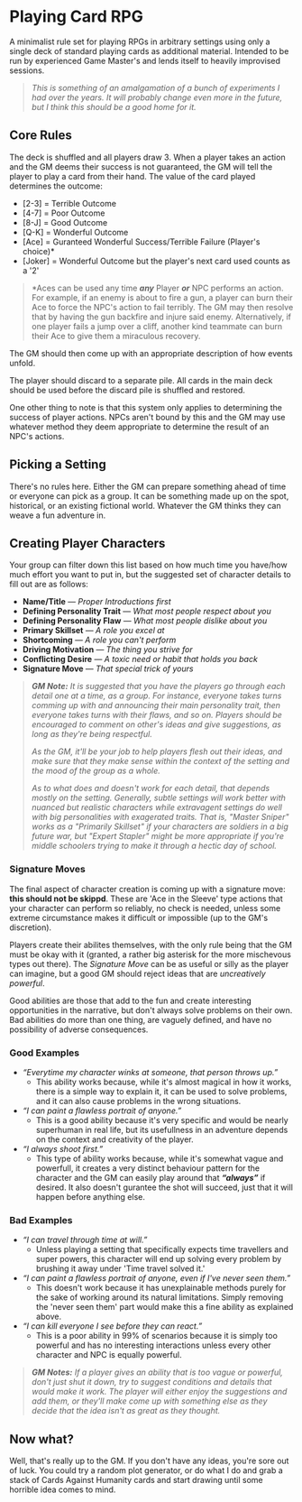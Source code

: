 # Playing Card RPG

A minimalist rule set for playing RPGs in arbitrary settings using only a single
deck of standard playing cards as additional material. Intended to be run by
experienced Game Master's and lends itself to heavily improvised sessions.

> _This is something of an amalgamation of a bunch of experiments I had over the
> years. It will probably change even more in the future, but I think this
> should be a good home for it._

## Core Rules

The deck is shuffled and all players draw 3. When a player takes an action and
the GM deems their success is not guaranteed, the GM will tell the player to
play a card from their hand. The value of the card played determines the
outcome:

- [2-3] = Terrible Outcome
- [4-7] = Poor Outcome
- [8-J] = Good Outcome
- [Q-K] = Wonderful Outcome
- [Ace] = Guranteed Wonderful Success/Terrible Failure (Player's choice)\*
- [Joker] = Wonderful Outcome but the player's next card used counts as a '2'

> \*Aces can be used any time _**any**_ Player _**or**_ NPC performs an action.
> For example, if an enemy is about to fire a gun, a player can burn their Ace
> to force the NPC's action to fail terribly. The GM may then resolve that by
> having the gun backfire and injure said enemy. Alternatively, if one player
> fails a jump over a cliff, another kind teammate can burn their Ace to give
> them a miraculous recovery.

The GM should then come up with an appropriate description of how events unfold.

The player should discard to a separate pile. All cards in the main deck should
be used before the discard pile is shuffled and restored.

One other thing to note is that this system only applies to determining the
success of player actions. NPCs aren't bound by this and the GM may use whatever
method they deem appropriate to determine the result of an NPC's actions.

## Picking a Setting

There's no rules here. Either the GM can prepare something ahead of time or
everyone can pick as a group. It can be something made up on the spot,
historical, or an existing fictional world. Whatever the GM thinks they can
weave a fun adventure in.

## Creating Player Characters

Your group can filter down this list based on how much time you have/how much
effort you want to put in, but the suggested set of character details to fill
out are as follows:

- **Name/Title** — _Proper Introductions first_
- **Defining Personality Trait** — _What most people respect about you_
- **Defining Personality Flaw** — _What most people dislike about you_
- **Primary Skillset** — _A role you excel at_
- **Shortcoming** — _A role you can't perform_
- **Driving Motivation** — _The thing you strive for_
- **Conflicting Desire** — _A toxic need or habit that holds you back_
- **Signature Move** — _That special trick of yours_

> _**GM Note:** It is suggested that you have the players go through each detail
> one at a time, as a group. For instance, everyone takes turns comming up with
> and announcing their main personality trait, then everyone takes turns with
> their flaws, and so on. Players should be encouraged to comment on other's
> ideas and give suggestions, as long as they're being respectful._
>
> _As the GM, it'll be your job to help players flesh out their ideas, and make
> sure that they make sense within the context of the setting and the mood of
> the group as a whole._
>
> _As to what does and doesn't work for each detail, that depends mostly on the
> setting. Generally, subtle settings will work better with nuanced but
> realistic characters while extravagent settings do well with big personalities
> with exagerated traits. That is, "Master Sniper" works as a "Primarily
> Skillset" if your characters are soldiers in a big future war, but "Expert
> Stapler" might be more appropriate if you're middle schoolers trying to make
> it through a hectic day of school._

### Signature Moves

The final aspect of character creation is coming up with a signature move:
**this should not be skippd**. These are 'Ace in the Sleeve' type actions that
your character can perform so reliably, no check is needed, unless some extreme
circumstance makes it difficult or impossible (up to the GM's discretion).

Players create their abilites themselves, with the only rule being that the GM
must be okay with it (granted, a rather big asterisk for the more mischevous
types out there). The _Signature Move_ can be as useful or silly as the player
can imagine, but a good GM should reject ideas that are _uncreatively powerful_.

Good abilities are those that add to the fun and create interesting
opportunities in the narrative, but don't always solve problems on their own.
Bad abilities do more than one thing, are vaguely defined, and have no
possibility of adverse consequences.

### Good Examples

- _“Everytime my character winks at someone, that person throws up.”_
  - This ability works because, while it's almost magical in how it works, there
    is a simple way to explain it, it can be used to solve problems, and it can
    also cause problems in the wrong situations.
- _“I can paint a flawless portrait of anyone.”_
  - This is a good ability because it's very specific and would be nearly
    superhuman in real life, but its usefullness in an adventure depends on the
    context and creativity of the player.
- _“I always shoot first.”_
  - This type of ability works because, while it's somewhat vague and powerfull,
    it creates a very distinct behaviour pattern for the character and the GM
    can easily play around that _**“always”**_ if desired. It also doesn't
    gurantee the shot will succeed, just that it will happen before anything
    else.

### Bad Examples

- _“I can travel through time at will.”_
  - Unless playing a setting that specifically expects time travellers and super
    powers, this character will end up solving every problem by brushing it away
    under 'Time travel solved it.'
- _“I can paint a flawless portrait of anyone, even if I've never seen them.”_
  - This doesn't work because it has unexplainable methods purely for the sake
    of working around its natural limitations. Simply removing the 'never seen
    them' part would make this a fine ability as explained above.
- _“I can kill everyone I see before they can react.”_
  - This is a poor ability in 99% of scenarios because it is simply too powerful
    and has no interesting interactions unless every other character and NPC is
    equally powerful.

> _**GM Notes:** If a player gives an ability that is too vague or powerful,
> don't just shut it down, try to suggest conditions and details that would make
> it work. The player will either enjoy the suggestions and add them, or they'll
> make come up with something else as they decide that the idea isn't as great
> as they thought._

## Now what?

Well, that's really up to the GM. If you don't have any ideas, you're sore out
of luck. You could try a random plot generator, or do what I do and grab a stack
of Cards Against Humanity cards and start drawing until some horrible idea comes
to mind.
